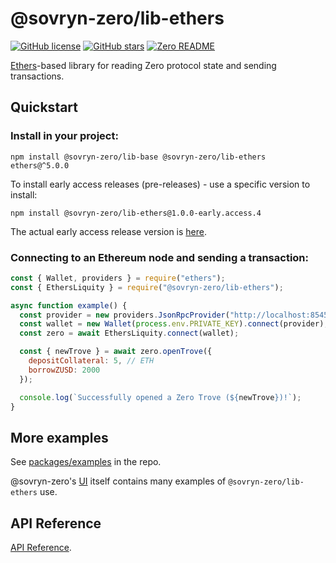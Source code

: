 # @sovryn-zero/lib-ethers  

[![GitHub license](https://img.shields.io/github/license/DistributedCollective/zero)](/LICENSE)
[![GitHub stars](https://img.shields.io/github/stars/DistributedCollective/zero)](https://github.com/DistributedCollective/zero/stargazers)
[![Zero README](https://img.shields.io/badge/readme-gray?style=flat&logo=ZeroMQ&logoColor=green&link=/README.md)](/README.md)  

[Ethers](https://www.npmjs.com/package/ethers)-based library for reading Zero protocol state and sending transactions.

## Quickstart

### Install in your project:

  ```
  npm install @sovryn-zero/lib-base @sovryn-zero/lib-ethers ethers@^5.0.0
  ```  

  To install early access releases (pre-releases) - use a specific version to install:  

  ```
  npm install @sovryn-zero/lib-ethers@1.0.0-early.access.4
  ```  

  The actual early access release version is [here](https://github.com/DistributedCollective/zero/blob/sdk-early-access/packages/lib-ethers/package.json#L3).  


### Connecting to an Ethereum node and sending a transaction:

```javascript
const { Wallet, providers } = require("ethers");
const { EthersLiquity } = require("@sovryn-zero/lib-ethers");

async function example() {
  const provider = new providers.JsonRpcProvider("http://localhost:8545");
  const wallet = new Wallet(process.env.PRIVATE_KEY).connect(provider);
  const zero = await EthersLiquity.connect(wallet);

  const { newTrove } = await zero.openTrove({
    depositCollateral: 5, // ETH
    borrowZUSD: 2000
  });

  console.log(`Successfully opened a Zero Trove (${newTrove})!`);
}
```

## More examples

See [packages/examples](https://github.com/DistributedCollective/zero/tree/master/packages/examples) in the repo.

@sovryn-zero's [UI](https://github.com/DistributedCollective/zero/tree/master/packages/dev-frontend) itself contains many examples of `@sovryn-zero/lib-ethers` use.

## API Reference

[API Reference](https://github.com/DistributedCollective/zero/blob/master/docs/sdk/lib-ethers.md).

